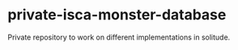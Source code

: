 # private-isca-monster-database
Private repository to work on different implementations in solitude.
